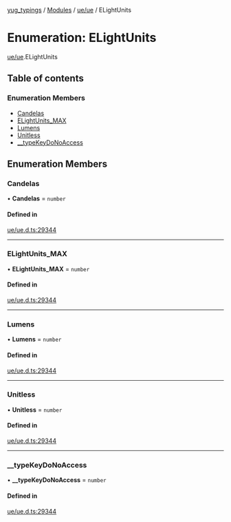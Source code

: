 [yug_typings](../README.md) / [Modules](../modules.md) / [ue/ue](../modules/ue_ue.md) / ELightUnits

# Enumeration: ELightUnits

[ue/ue](../modules/ue_ue.md).ELightUnits

## Table of contents

### Enumeration Members

- [Candelas](ue_ue.ELightUnits.md#candelas)
- [ELightUnits\_MAX](ue_ue.ELightUnits.md#elightunits_max)
- [Lumens](ue_ue.ELightUnits.md#lumens)
- [Unitless](ue_ue.ELightUnits.md#unitless)
- [\_\_typeKeyDoNoAccess](ue_ue.ELightUnits.md#__typekeydonoaccess)

## Enumeration Members

### Candelas

• **Candelas** = `number`

#### Defined in

[ue/ue.d.ts:29344](https://github.com/YugMetaverse/yug_typings/blob/25cad34/ue/ue.d.ts#L29344)

___

### ELightUnits\_MAX

• **ELightUnits\_MAX** = `number`

#### Defined in

[ue/ue.d.ts:29344](https://github.com/YugMetaverse/yug_typings/blob/25cad34/ue/ue.d.ts#L29344)

___

### Lumens

• **Lumens** = `number`

#### Defined in

[ue/ue.d.ts:29344](https://github.com/YugMetaverse/yug_typings/blob/25cad34/ue/ue.d.ts#L29344)

___

### Unitless

• **Unitless** = `number`

#### Defined in

[ue/ue.d.ts:29344](https://github.com/YugMetaverse/yug_typings/blob/25cad34/ue/ue.d.ts#L29344)

___

### \_\_typeKeyDoNoAccess

• **\_\_typeKeyDoNoAccess** = `number`

#### Defined in

[ue/ue.d.ts:29344](https://github.com/YugMetaverse/yug_typings/blob/25cad34/ue/ue.d.ts#L29344)
